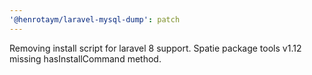 ```yaml
---
'@henrotaym/laravel-mysql-dump': patch
---
```


Removing install script for laravel 8 support. Spatie package tools v1.12 missing hasInstallCommand method.
